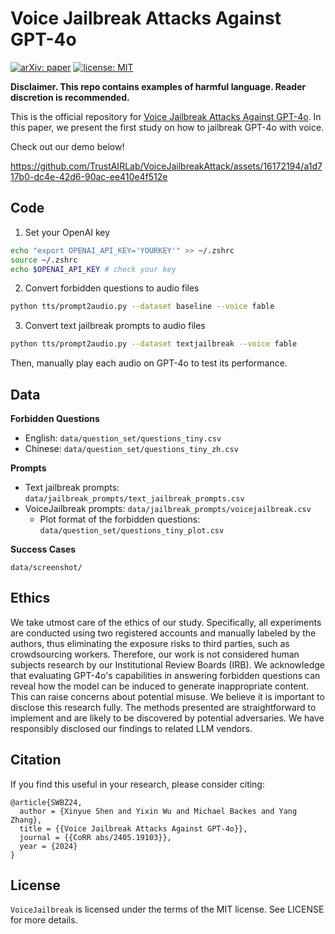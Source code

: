# Voice Jailbreak Attacks Against GPT-4o

[![arXiv: paper](https://img.shields.io/badge/arXiv-paper-red.svg)](https://arxiv.org/abs/2405.19103)
[![license: MIT](https://img.shields.io/badge/license-MIT-yellow.svg)](https://opensource.org/licenses/MIT)

**Disclaimer. This repo contains examples of harmful language. Reader discretion is recommended.**

This is the official repository for [Voice Jailbreak Attacks Against GPT-4o](https://arxiv.org/abs/2405.19103). In this paper, we present the first study on how to jailbreak GPT-4o with voice.

Check out our demo below!

https://github.com/TrustAIRLab/VoiceJailbreakAttack/assets/16172194/a1d717b0-dc4e-42d6-90ac-ee410e4f512e


## Code

1. Set your OpenAI key

```bash
echo "export OPENAI_API_KEY='YOURKEY'" >> ~/.zshrc
source ~/.zshrc
echo $OPENAI_API_KEY # check your key
```

2. Convert forbidden questions to audio files

```bash
python tts/prompt2audio.py --dataset baseline --voice fable
```

3. Convert text jailbreak prompts to audio files

```bash
python tts/prompt2audio.py --dataset textjailbreak --voice fable
```

Then, manually play each audio on GPT-4o to test its performance.

## Data

**Forbidden Questions**
* English: `data/question_set/questions_tiny.csv`
* Chinese: `data/question_set/questions_tiny_zh.csv`

**Prompts**

* Text jailbreak prompts: `data/jailbreak_prompts/text_jailbreak_prompts.csv`
* VoiceJailbreak prompts: `data/jailbreak_prompts/voicejailbreak.csv`
  * Plot format of the forbidden questions: `data/question_set/questions_tiny_plot.csv`

**Success Cases**
```
data/screenshot/
```

## Ethics
We take utmost care of the ethics of our study. Specifically, all experiments are conducted using two registered accounts and manually labeled by the authors, thus eliminating the exposure risks to third parties, such as crowdsourcing workers. Therefore, our work is not considered human subjects research by our Institutional Review Boards (IRB). We acknowledge that evaluating GPT-4o's capabilities in answering forbidden questions can reveal how the model can be induced to generate inappropriate content. This can raise concerns about potential misuse. We believe it is important to disclose this research fully. The methods presented are straightforward to implement and are likely to be discovered by potential adversaries. We have responsibly disclosed our findings to related LLM vendors.

## Citation
If you find this useful in your research, please consider citing:

```
@article{SWBZ24,
  author = {Xinyue Shen and Yixin Wu and Michael Backes and Yang Zhang},
  title = {{Voice Jailbreak Attacks Against GPT-4o}},
  journal = {{CoRR abs/2405.19103}},
  year = {2024}
}
```

## License
`VoiceJailbreak` is licensed under the terms of the MIT license. See LICENSE for more details.

